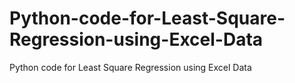 # Python-code-for-Least-Square-Regression-using-Excel-Data
Python code for Least Square Regression using Excel Data
